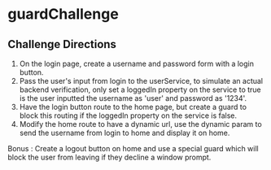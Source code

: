 # guardChallenge

## Challenge Directions 

1. On the login page, create a username and password form with a login button. 
2. Pass the user's input from login to the userService, to simulate an actual backend verification, only set a loggedIn property on the service to true is the user inputted the username as 'user' and password as '1234'. 
3. Have the login button route to the home page, but create a guard to block this routing if the loggedIn property on the service is false.
4. Modify the home route to have a dynamic url, use the dynamic param to send the username from login to home and display it on home.

Bonus : Create a logout button on home and use a special guard which will block the user from leaving if they decline a window prompt. 
